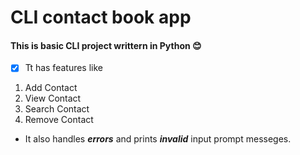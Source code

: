 # CLI contact book app
#### This is basic CLI project writtern in **Python** 😊

- [x] Tt has features like
1. Add Contact 
2. View Contact
3. Search Contact
4. Remove Contact

- It also handles ***errors*** and prints ***invalid*** input prompt messeges.
